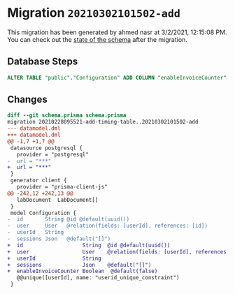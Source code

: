 # Migration `20210302101502-add`

This migration has been generated by ahmed nasr at 3/2/2021, 12:15:08 PM.
You can check out the [state of the schema](./schema.prisma) after the migration.

## Database Steps

```sql
ALTER TABLE "public"."Configuration" ADD COLUMN "enableInvoiceCounter" boolean   NOT NULL DEFAULT false
```

## Changes

```diff
diff --git schema.prisma schema.prisma
migration 20210228095521-add-timing-table..20210302101502-add
--- datamodel.dml
+++ datamodel.dml
@@ -1,7 +1,7 @@
 datasource postgresql {
   provider = "postgresql"
-  url = "***"
+  url = "***"
 }
 generator client {
   provider = "prisma-client-js"
@@ -242,12 +242,13 @@
   labDocument  LabDocument[]
 }
 model Configuration {
-  id       String @id @default(uuid())
-  user     User   @relation(fields: [userId], references: [id])
-  userId   String
-  sessions Json   @default("[]")
+  id                   String  @id @default(uuid())
+  user                 User    @relation(fields: [userId], references: [id])
+  userId               String 
+  sessions             Json    @default("[]")
+  enableInvoiceCounter Boolean  @default(false) 
   @@unique([userId], name: "userid_unique_constraint")
 }
```


